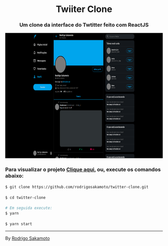 <h1 align="center" >
  Twiiter Clone
</h1>

<h3 align="center"> Um clone da interface do Twtitter feito com ReactJS</h3>


<p align="center">
  <img src=".github/twitter.png" border="0" height="400" />
</p>


<h3>Para visualizar o projeto <a href="https://clonetwitter.netlify.app/" target="_blank">Clique aqui</a>, ou, execute os comandos abaixo:</h3>

```bash
$ git clone https://github.com/rodrigosakamoto/twitter-clone.git

$ cd twitter-clone

# Em seguida execute:
$ yarn

$ yarn start
```
---
By [Rodrigo Sakamoto](https://www.linkedin.com/in/rodrigo-sakamoto/)
